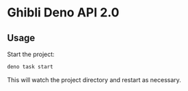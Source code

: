 # Ghibli Deno API 2.0

## Usage

Start the project:

```sh
deno task start
```

This will watch the project directory and restart as necessary.
